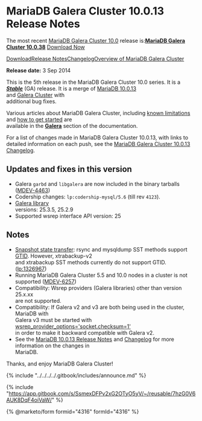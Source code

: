 # MariaDB Galera Cluster 10.0.13 Release Notes

The most recent [MariaDB Galera Cluster 10.0](https://github.com/mariadb-corporation/docs-release-notes/blob/test/en/galera/README.md) release is:[**MariaDB Galera Cluster 10.0.38**](mariadb-galera-cluster-10038-release-notes.md) [Download Now](https://downloads.mariadb.org/mariadb-galera/10.0.38)

[Download](https://downloads.mariadb.org/mariadb-galera/10.0.13)[Release Notes](mariadb-galera-cluster-10013-release-notes.md)[Changelog](../mariadb-galera-100-changelogs/mariadb-galera-cluster-10013-changelog.md)[Overview of MariaDB Galera Cluster](https://github.com/mariadb-corporation/docs-release-notes/blob/test/en/what-is-mariadb-galera-cluster/README.md)

**Release date:** 3 Sep 2014

This is the 5th release in the MariaDB Galera Cluster 10.0 series. It is a [_**Stable**_](../../../about/release-criteria.md) (GA) release. It is a merge of [MariaDB 10.0.13](../../release-notes-mariadb-10-0-series/mariadb-10013-release-notes.md)\
and [Galera Cluster](https://codership.com/content/using-galera-cluster) with\
additional bug fixes.

Various articles about MariaDB Galera Cluster, including [known limitations](https://app.gitbook.com/s/3VYeeVGUV4AMqrA3zwy7/reference/mariadb-galera-cluster-known-limitations) and [how to get started](https://app.gitbook.com/s/3VYeeVGUV4AMqrA3zwy7/galera-management/installation-and-deployment/getting-started-with-mariadb-galera-cluster) are\
available in the [**Galera**](https://github.com/mariadb-corporation/docs-release-notes/blob/test/en/galera/README.md) section of the documentation.

For a list of changes made in MariaDB Galera Cluster 10.0.13, with links to\
detailed information on each push, see the [MariaDB Galera Cluster 10.0.13 Changelog](../mariadb-galera-100-changelogs/mariadb-galera-cluster-10013-changelog.md).

## Updates and fixes in this version

* Galera `garbd` and `libgalera` are now included in the binary tarballs\
  ([MDEV-4463](https://jira.mariadb.org/browse/MDEV-4463))
* Codership changes: `lp:codership-mysql/5.6` (till rev `4123`).
* [Galera library](https://codership.com/content/using-galera-cluster)\
  versions: 25.3.5, 25.2.9
* Supported wsrep interface API version: 25

## Notes

* [Snapshot state transfer](https://app.gitbook.com/s/3VYeeVGUV4AMqrA3zwy7/reference/galera-cluster-system-variables#wsrep_sst_method): rsync and mysqldump SST methods support [GTID](https://app.gitbook.com/s/SsmexDFPv2xG2OTyO5yV/ha-and-performance/standard-replication/gtid). However, xtrabackup-v2\
  and xtrabackup SST methods currently do not support GTID.\
  ([lp:1326967](https://bugs.launchpad.net/percona-xtrabackup/+bug/1326967))
* Running MariaDB Galera Cluster 5.5 and 10.0 nodes in a cluster is not\
  supported ([MDEV-6257](https://jira.mariadb.org/browse/MDEV-6257))
* Compatibility: Wsrep providers (Galera libraries) other than version 25.x.xx\
  are not supported.
* Compatibility: If Galera v2 and v3 are both being used in the cluster, MariaDB with\
  Galera v3 must be started with [wsrep\_provider\_options='socket.checksum=1'](https://app.gitbook.com/s/3VYeeVGUV4AMqrA3zwy7/reference/wsrep-variable-details/wsrep_provider_options#socketchecksum)\
  in order to make it backward compatible with Galera v2.
* See the [MariaDB 10.0.13 Release Notes](../../release-notes-mariadb-10-0-series/mariadb-10013-release-notes.md) and [Changelog](../../../changelogs/changelogs-mariadb-100-series/mariadb-10013-changelog.md) for more information on the changes in\
  MariaDB.

Thanks, and enjoy MariaDB Galera Cluster!

{% include "../../../../.gitbook/includes/announce.md" %}

{% include "https://app.gitbook.com/s/SsmexDFPv2xG2OTyO5yV/~/reusable/7hzG0V6AUK8DqF4oiVaW/" %}

{% @marketo/form formid="4316" formId="4316" %}
